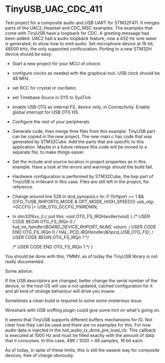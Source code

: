 # TinyUSB_UAC_CDC_411

Test project for a composite audio and USB UART for STM32F411. 
It merges parts of the UAC2_Headset and CDC_MSC examples.
The examples that come with TinyUSB have a loopback for CDC. A greeting message had been added.
UAC2 had a audio loopback feature, now a 432 Hz sine wave is generated, to show how to emit audio.
Set microphone device at 16 bit, 48000 kHz, the only supported conficuration.
Porting to a new STM32H device should be easy:

- Start a new project for your MCU of choice.
- configure clocks as needed with the graphical tool. USB clock should be 48 MHz.
- set RCC for crystal or oscillator.
- set Timebase Souce in SYS to SysTick.
- enable USB OTG as internal FS, device only, in Connectivity. Enable global interrupt for USB OTG HS.
- Configure the rest of your peripherals.
- Generate code, then merge thne files from this example. TinyUSB part can be copied in the new project. The new main.c has code that was generated by STM32Cube.
 Add the parts that are specific to this application. Maybe in a future release this code will be moved to a separate file, to make things easier. 
- Set the include and source location in project properties as in this example. Have a look at the errors and warnings should the build fail.
- Hardware configuration is performed by STM32Cube, the bsp part of TinyUSB is irrilevant in this case. Files are still left in the project, for reference.
- Change around line 528 in dcd_synopsis.c to:
  if (!(rhport == 1 && (CFG_TUSB_RHPORT0_MODE & OPT_MODE_HIGH_SPEED))) usb_otg->GCCFG |= USB_OTG_GCCFG_PWRDWN;
- In stm32f4xx_it.c put this:
void OTG_FS_IRQHandler(void)
{
  /* USER CODE BEGIN OTG_FS_IRQn 0 */
	tud_int_handler(BOARD_DEVICE_RHPORT_NUM);
	return;
  /* USER CODE END OTG_FS_IRQn 0 */
  HAL_PCD_IRQHandler(&hpcd_USB_OTG_FS);
  /* USER CODE BEGIN OTG_FS_IRQn 1 */

  /* USER CODE END OTG_FS_IRQn 1 */
}

 
 You should be done with this, YMMV, as of today the TinyUSB library is not really documented.
 
 Some advice:
 
 If the USB descriptors are changed, better change the serial number of the device, or the host OS will use a not updated, cached configuration for it and all kind of 
strange behaviour will drive you insane. 

Sometimes a clean build is required to solve some misterious issue.

Wireshark with USB sniffing plugin could give some hint on what's going on.

It seems that TinyUSB supports different buffers mechanisms for IO. Not clear how they can be used and there are no examples for this.
For now audio data is injected in the tud_audio_tx_done_pre_load_cb. This callback is executed at 1000 Hz and must be filled exactly with the amount of data that it consumes. 
In this case, 48K / 1000 = 48 samples, 16 bit each.

As of today, in spite of these limits, this is still the easiest way for composite devices, free of charge obviously.

